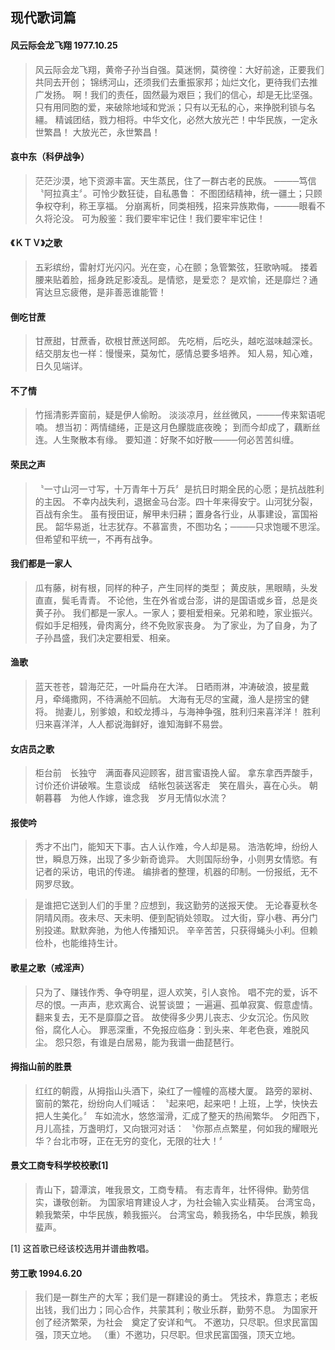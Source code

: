 ## 现代歌词篇

#### 风云际会龙飞翔    1977.10.25
> 风云际会龙飞翔，黄帝子孙当自强。莫迷惘，莫徬徨：大好前途，正要我们共同去开创；
> 锦绣河山，还须我们去重振家邦；灿烂文化，更待我们去推广发扬。
> 啊！我们的责任，固然最为艰巨；我们的信心，却是无比坚强。
> 只有用同胞的爱，来破除地域和党派；只有以无私的心，来挣脱利锁与名繮。
> 精诚团结，戮力相将。中华文化，必然大放光芒！中华民族，一定永世繁昌！
> 大放光芒，永世繁昌！

#### 哀中东（科伊战争）
> 茫茫沙漠，地下资源丰富。天生蒸民，住了一群古老的民族。
> ────笃信〝阿拉真主〞。可怜少数狂徒，自私愚鲁：
> 不图团结精神，统一疆土；只顾争权夺利，称王享福。
> 分崩离析，同类相残，招来异族欺侮，────眼看不久将沦没。
> 可为殷鉴：我们要牢牢记住！我们要牢牢记住！

#### 《ＫＴＶ》之歌
> 五彩缤纷，雷射灯光闪闪。光在变，心在颤；急管繁弦，狂歌吶喊。
> 搂着腰来贴着脸，摇身跣足影凌乱。是情慾，是爱恋？
> 是欢愉，还是靡烂？通宵达旦忘疲倦，是非善恶谁能管！

#### 倒吃甘蔗
> 甘蔗甜，甘蔗香，砍根甘蔗送阿郎。
> 先吃梢，后吃头，越吃滋味越深长。
> 结交朋友也一样：慢慢来，莫匆忙，感情总要多培养。
> 知人易，知心难，日久见端详。

#### 不了情
> 竹摇清影弄窗前，疑是伊人偷盼。
> 淡淡凉月，丝丝微风，────传来絮语呢喃。
> 想当初：两情缱绻，正是这月色朦胧底夜晚；
> 到而今却成了，藕断丝连。人生聚散本有缘。
> 要知道：好聚不如好散────何必苦苦纠缠。

#### 荣民之声
> 〝一寸山河一寸写，十万青年十万兵〞是抗日时期全民的心愿；是抗战胜利的主因。
> 不幸内战失利，退据金马台澎。四十年来得安宁。山河犹分裂，百战有余生。
> 虽有授田证，解甲未归耕；置身各行业，从事建设，富国裕民。
> 韶华易逝，壮志犹存。不慕富贵，不图功名；────只求饱暖不思淫。
> 但希望和平统一，不再有战争。

#### 我们都是一家人
> 瓜有藤，树有根，同样的种子，产生同样的类型；
> 黄皮肤，黑眼睛，头发直直，鬓毛青青。
> 不论他，生在外省或台澎，讲的是国语或乡音，总是炎黄子孙。
> 我们都是一家人。一家人；要相爱相亲。兄弟和睦，家业振兴。
> 假如手足相残，骨肉离分，终不免败家丧身。
> 为了家业，为了自身，为了子孙昌盛，我们决定要相爱、相亲。

#### 渔歌
> 蓝天苍苍，碧海茫茫，一叶扁舟在大洋。
> 日晒雨淋，冲涛破浪，披星戴月，牵绳撒网，不待满舱不回航。
> 大海有无尽的宝藏，渔人是捞宝的健将。
> 抛妻儿，别爹娘，和蛟龙搏斗，与海神争强，胜利归来喜洋洋！
> 胜利归来喜洋洋，人人都说海鲜好，谁知海鲜不易尝。

#### 女店员之歌
> 柜台前　长独守　满面春风迎顾客，甜言蜜语挽人留。
> 拿东拿西弄酸手，讨价还价讲破喉。生意谈成　结帐包装送客走　笑在眉头，喜在心头。
> 朝朝暮暮　为他人作嫁，谁念我　岁月无情似水流？

#### 报使吟
> 秀才不出门，能知天下事。古人认作难，今人却是易。
> 浩浩乾坤，纷纷人世，瞬息万殊，出现了多少新奇诡异。
> 大则国际纷争，小则男女情慾。有记者的采访，电讯的传递。
> 编排者的整理，机器的印制。一份报纸，无不网罗尽致。

> 是谁把它送到人们的手里？应想到，我这勤劳的送报天使。
> 无论春夏秋冬阴晴风雨。夜未尽、天未明、便到配销处领取。
> 过大街，穿小巷、再分门别投递。默默奔驰，为他人传播知识。
> 辛辛苦苦，只获得蝇头小利。但赖俭朴，也能维持生计。

#### 歌星之歌（戒淫声）
> 只为了、赚钱作秀、争夺明星，逗人欢笑，引人哀怜。
> 唱不完的爱，诉不尽的恨。一声声，悲欢离合、说誓谈盟；
> 一遍遍、孤单寂寞、假意虚情。翻来复去，无不是靡靡之音。
> 故使得多少男儿丧志、少女沉沦。伤风败俗，腐化人心。
> 罪恶深重，不免报应临身：到头来、年老色衰，难脱风尘。
> 怨只怨，有谁是白居易，能为我谱一曲琵琶行。

#### 拇指山前的胜景
> 红红的朝霞，从拇指山头酒下，染红了一幢幢的高楼大厦。
> 路旁的翠树、窗前的繁花，纷纷向人们喊话：
> 〝起来吧，起来吧！上班，上学，快快去把人生美化。〞
> 车如流水，悠悠溜滑，汇成了整天的热闹繁华。
> 夕阳西下，月儿高挂，万盏明灯，又向银河对话：
> 〝你那点点繁星，何如我的耀眼光华？台北市呀，正在无穷的变化，无限的壮大！〞

#### 景文工商专科学校校歌[1]
> 青山下，碧潭滨，唯我景文，工商专精。
> 有志青年，壮怀得伸。勤劳信实，谦敬创新。
> 为国家培育建设人才，为社会输入实业精英。
> 台湾宝岛，赖我繁荣，中华民族，赖我振兴。
> 台湾宝岛，赖我扬名，中华民族，赖我蜚声。

[1] 这首歌已经该校选用并谱曲教唱。

#### 劳工歌    1994.6.20
> 我们是一群生产的大军；我们是一群建设的勇士。
> 凭技术，靠意志；老板出钱，我们出力；同心合作，共蒙其利；敬业乐群，勤劳不息。
> 为国家开创了经济繁荣，为社会　奠定了安详和气。
> 不邀功，只尽职。但求民富国强，顶天立地。
> （重）不邀功，只尽职。但求民富国强，顶天立地。
